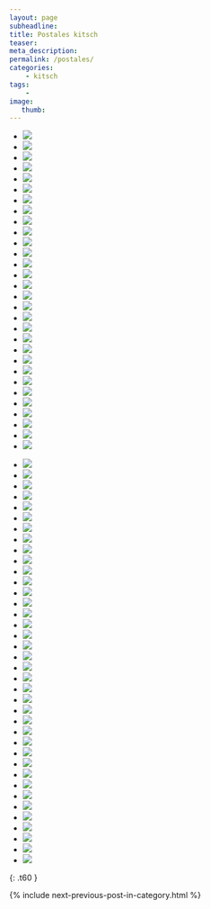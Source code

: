 ```yaml
---
layout: page
subheadline:
title: Postales kitsch
teaser:
meta_description:
permalink: /postales/
categories:
    - kitsch
tags:
    -
image:
   thumb:
---
```


<ul class="clearing-thumbs small-block-grid-6" data-clearing>
  <li><a href="{{ site.urlimg }}kitsch/postales-020.jpg"><img  data-caption="" class="th" src="{{ site.urlimg }}kitsch/thumbnails/postales-020_th.jpg"></a></li>
  <li><a href="{{ site.urlimg }}kitsch/postales-021.jpg"><img  data-caption="" class="th" src="{{ site.urlimg }}kitsch/thumbnails/postales-021_th.jpg"></a></li>
  <li><a href="{{ site.urlimg }}kitsch/postales-022.jpg"><img  data-caption="" class="th" src="{{ site.urlimg }}kitsch/thumbnails/postales-022_th.jpg"></a></li>
  <li><a href="{{ site.urlimg }}kitsch/postales-023.jpg"><img  data-caption="" class="th" src="{{ site.urlimg }}kitsch/thumbnails/postales-023_th.jpg"></a></li>
  <li><a href="{{ site.urlimg }}kitsch/postales-024.jpg"><img  data-caption="" class="th" src="{{ site.urlimg }}kitsch/thumbnails/postales-024_th.jpg"></a></li>
  <li><a href="{{ site.urlimg }}kitsch/postales-025.jpg"><img  data-caption="" class="th" src="{{ site.urlimg }}kitsch/thumbnails/postales-025_th.jpg"></a></li>
  <li><a href="{{ site.urlimg }}kitsch/postales-026.jpg"><img  data-caption="" class="th" src="{{ site.urlimg }}kitsch/thumbnails/postales-026_th.jpg"></a></li>
  <li><a href="{{ site.urlimg }}kitsch/postales-027.jpg"><img  data-caption="" class="th" src="{{ site.urlimg }}kitsch/thumbnails/postales-027_th.jpg"></a></li>
  <li><a href="{{ site.urlimg }}kitsch/postales-028.jpg"><img  data-caption="" class="th" src="{{ site.urlimg }}kitsch/thumbnails/postales-028_th.jpg"></a></li>
  <li><a href="{{ site.urlimg }}kitsch/postales-029.jpg"><img  data-caption="" class="th" src="{{ site.urlimg }}kitsch/thumbnails/postales-029_th.jpg"></a></li>
  <li><a href="{{ site.urlimg }}kitsch/postales-010.jpg"><img  data-caption="" class="th" src="{{ site.urlimg }}kitsch/thumbnails/postales-010_th.jpg"></a></li>
  <li><a href="{{ site.urlimg }}kitsch/postales-011.jpg"><img  data-caption="" class="th" src="{{ site.urlimg }}kitsch/thumbnails/postales-011_th.jpg"></a></li>
  <li><a href="{{ site.urlimg }}kitsch/postales-012.jpg"><img  data-caption="" class="th" src="{{ site.urlimg }}kitsch/thumbnails/postales-012_th.jpg"></a></li>
  <li><a href="{{ site.urlimg }}kitsch/postales-013.jpg"><img  data-caption="" class="th" src="{{ site.urlimg }}kitsch/thumbnails/postales-013_th.jpg"></a></li>
  <li><a href="{{ site.urlimg }}kitsch/postales-014.jpg"><img  data-caption="" class="th" src="{{ site.urlimg }}kitsch/thumbnails/postales-014_th.jpg"></a></li>
  <li><a href="{{ site.urlimg }}kitsch/postales-015.jpg"><img  data-caption="" class="th" src="{{ site.urlimg }}kitsch/thumbnails/postales-015_th.jpg"></a></li>
  <li><a href="{{ site.urlimg }}kitsch/postales-016.jpg"><img  data-caption="" class="th" src="{{ site.urlimg }}kitsch/thumbnails/postales-016_th.jpg"></a></li>
  <li><a href="{{ site.urlimg }}kitsch/postales-017.jpg"><img  data-caption="" class="th" src="{{ site.urlimg }}kitsch/thumbnails/postales-017_th.jpg"></a></li>
  <li><a href="{{ site.urlimg }}kitsch/postales-018.jpg"><img  data-caption="" class="th" src="{{ site.urlimg }}kitsch/thumbnails/postales-018_th.jpg"></a></li>
  <li><a href="{{ site.urlimg }}kitsch/postales-019.jpg"><img  data-caption="" class="th" src="{{ site.urlimg }}kitsch/thumbnails/postales-019_th.jpg"></a></li>
  <li><a href="{{ site.urlimg }}kitsch/postales-020.jpg"><img  data-caption="" class="th" src="{{ site.urlimg }}kitsch/thumbnails/postales-020_th.jpg"></a></li>
  <li><a href="{{ site.urlimg }}kitsch/postales-021.jpg"><img  data-caption="" class="th" src="{{ site.urlimg }}kitsch/thumbnails/postales-021_th.jpg"></a></li>
  <li><a href="{{ site.urlimg }}kitsch/postales-022.jpg"><img  data-caption="" class="th" src="{{ site.urlimg }}kitsch/thumbnails/postales-022_th.jpg"></a></li>
  <li><a href="{{ site.urlimg }}kitsch/postales-023.jpg"><img  data-caption="" class="th" src="{{ site.urlimg }}kitsch/thumbnails/postales-023_th.jpg"></a></li>
  <li><a href="{{ site.urlimg }}kitsch/postales-024.jpg"><img  data-caption="" class="th" src="{{ site.urlimg }}kitsch/thumbnails/postales-024_th.jpg"></a></li>
  <li><a href="{{ site.urlimg }}kitsch/postales-025.jpg"><img  data-caption="" class="th" src="{{ site.urlimg }}kitsch/thumbnails/postales-025_th.jpg"></a></li>
  <li><a href="{{ site.urlimg }}kitsch/postales-026.jpg"><img  data-caption="" class="th" src="{{ site.urlimg }}kitsch/thumbnails/postales-026_th.jpg"></a></li>
  <li><a href="{{ site.urlimg }}kitsch/postales-027.jpg"><img  data-caption="" class="th" src="{{ site.urlimg }}kitsch/thumbnails/postales-027_th.jpg"></a></li>
  <li><a href="{{ site.urlimg }}kitsch/postales-028.jpg"><img  data-caption="" class="th" src="{{ site.urlimg }}kitsch/thumbnails/postales-028_th.jpg"></a></li>
  <li><a href="{{ site.urlimg }}kitsch/postales-029.jpg"><img  data-caption="" class="th" src="{{ site.urlimg }}kitsch/thumbnails/postales-029_th.jpg"></a></li>
</ul>
<ul class="clearing-thumbs small-block-grid-6" data-clearing>
  <li><a href="{{ site.urlimg }}kitsch/postales-030.jpg"><img  data-caption="" class="th" src="{{ site.urlimg }}kitsch/thumbnails/postales-030_th.jpg"></a></li>
  <li><a href="{{ site.urlimg }}kitsch/postales-031.jpg"><img  data-caption="" class="th" src="{{ site.urlimg }}kitsch/thumbnails/postales-031_th.jpg"></a></li>
  <li><a href="{{ site.urlimg }}kitsch/postales-032.jpg"><img  data-caption="" class="th" src="{{ site.urlimg }}kitsch/thumbnails/postales-032_th.jpg"></a></li>
  <li><a href="{{ site.urlimg }}kitsch/postales-033.jpg"><img  data-caption="" class="th" src="{{ site.urlimg }}kitsch/thumbnails/postales-033_th.jpg"></a></li>
  <li><a href="{{ site.urlimg }}kitsch/postales-034.jpg"><img  data-caption="" class="th" src="{{ site.urlimg }}kitsch/thumbnails/postales-034_th.jpg"></a></li>
  <li><a href="{{ site.urlimg }}kitsch/postales-035.jpg"><img  data-caption="" class="th" src="{{ site.urlimg }}kitsch/thumbnails/postales-035_th.jpg"></a></li>
  <li><a href="{{ site.urlimg }}kitsch/postales-036.jpg"><img  data-caption="" class="th" src="{{ site.urlimg }}kitsch/thumbnails/postales-036_th.jpg"></a></li>
  <li><a href="{{ site.urlimg }}kitsch/postales-037.jpg"><img  data-caption="" class="th" src="{{ site.urlimg }}kitsch/thumbnails/postales-037_th.jpg"></a></li>
  <li><a href="{{ site.urlimg }}kitsch/postales-038.jpg"><img  data-caption="" class="th" src="{{ site.urlimg }}kitsch/thumbnails/postales-038_th.jpg"></a></li>
  <li><a href="{{ site.urlimg }}kitsch/postales-039.jpg"><img  data-caption="" class="th" src="{{ site.urlimg }}kitsch/thumbnails/postales-039_th.jpg"></a></li>
  <li><a href="{{ site.urlimg }}kitsch/postales-040.jpg"><img  data-caption="" class="th" src="{{ site.urlimg }}kitsch/thumbnails/postales-040_th.jpg"></a></li>
  <li><a href="{{ site.urlimg }}kitsch/postales-041.jpg"><img  data-caption="" class="th" src="{{ site.urlimg }}kitsch/thumbnails/postales-041_th.jpg"></a></li>
  <li><a href="{{ site.urlimg }}kitsch/postales-042.jpg"><img  data-caption="" class="th" src="{{ site.urlimg }}kitsch/thumbnails/postales-042_th.jpg"></a></li>
  <li><a href="{{ site.urlimg }}kitsch/postales-043.jpg"><img  data-caption="" class="th" src="{{ site.urlimg }}kitsch/thumbnails/postales-043_th.jpg"></a></li>
  <li><a href="{{ site.urlimg }}kitsch/postales-044.jpg"><img  data-caption="" class="th" src="{{ site.urlimg }}kitsch/thumbnails/postales-044_th.jpg"></a></li>
  <li><a href="{{ site.urlimg }}kitsch/postales-045.jpg"><img  data-caption="" class="th" src="{{ site.urlimg }}kitsch/thumbnails/postales-045_th.jpg"></a></li>
  <li><a href="{{ site.urlimg }}kitsch/postales-046.jpg"><img  data-caption="" class="th" src="{{ site.urlimg }}kitsch/thumbnails/postales-046_th.jpg"></a></li>
  <li><a href="{{ site.urlimg }}kitsch/postales-047.jpg"><img  data-caption="" class="th" src="{{ site.urlimg }}kitsch/thumbnails/postales-047_th.jpg"></a></li>
  <li><a href="{{ site.urlimg }}kitsch/postales-048.jpg"><img  data-caption="" class="th" src="{{ site.urlimg }}kitsch/thumbnails/postales-048_th.jpg"></a></li>
  <li><a href="{{ site.urlimg }}kitsch/postales-049.jpg"><img  data-caption="" class="th" src="{{ site.urlimg }}kitsch/thumbnails/postales-049_th.jpg"></a></li>
  <li><a href="{{ site.urlimg }}kitsch/postales-050.jpg"><img  data-caption="" class="th" src="{{ site.urlimg }}kitsch/thumbnails/postales-050_th.jpg"></a></li>
  <li><a href="{{ site.urlimg }}kitsch/postales-051.jpg"><img  data-caption="" class="th" src="{{ site.urlimg }}kitsch/thumbnails/postales-051_th.jpg"></a></li>
  <li><a href="{{ site.urlimg }}kitsch/postales-052.jpg"><img  data-caption="" class="th" src="{{ site.urlimg }}kitsch/thumbnails/postales-052_th.jpg"></a></li>
  <li><a href="{{ site.urlimg }}kitsch/postales-053.jpg"><img  data-caption="" class="th" src="{{ site.urlimg }}kitsch/thumbnails/postales-053_th.jpg"></a></li>
  <li><a href="{{ site.urlimg }}kitsch/postales-054.jpg"><img  data-caption="" class="th" src="{{ site.urlimg }}kitsch/thumbnails/postales-054_th.jpg"></a></li>
  <li><a href="{{ site.urlimg }}kitsch/postales-055.jpg"><img  data-caption="" class="th" src="{{ site.urlimg }}kitsch/thumbnails/postales-055_th.jpg"></a></li>
  <li><a href="{{ site.urlimg }}kitsch/postales-056.jpg"><img  data-caption="" class="th" src="{{ site.urlimg }}kitsch/thumbnails/postales-056_th.jpg"></a></li>
  <li><a href="{{ site.urlimg }}kitsch/postales-057.jpg"><img  data-caption="" class="th" src="{{ site.urlimg }}kitsch/thumbnails/postales-057_th.jpg"></a></li>
  <li><a href="{{ site.urlimg }}kitsch/postales-058.jpg"><img  data-caption="" class="th" src="{{ site.urlimg }}kitsch/thumbnails/postales-058_th.jpg"></a></li>
  <li><a href="{{ site.urlimg }}kitsch/postales-059.jpg"><img  data-caption="" class="th" src="{{ site.urlimg }}kitsch/thumbnails/postales-059_th.jpg"></a></li>
  <li><a href="{{ site.urlimg }}kitsch/postales-060.jpg"><img  data-caption="" class="th" src="{{ site.urlimg }}kitsch/thumbnails/postales-060_th.jpg"></a></li>
  <li><a href="{{ site.urlimg }}kitsch/postales-061.jpg"><img  data-caption="" class="th" src="{{ site.urlimg }}kitsch/thumbnails/postales-061_th.jpg"></a></li>
  <li><a href="{{ site.urlimg }}kitsch/postales-062.jpg"><img  data-caption="" class="th" src="{{ site.urlimg }}kitsch/thumbnails/postales-062_th.jpg"></a></li>
  <li><a href="{{ site.urlimg }}kitsch/postales-063.jpg"><img  data-caption="" class="th" src="{{ site.urlimg }}kitsch/thumbnails/postales-063_th.jpg"></a></li>
  <li><a href="{{ site.urlimg }}kitsch/postales-064.jpg"><img  data-caption="" class="th" src="{{ site.urlimg }}kitsch/thumbnails/postales-064_th.jpg"></a></li>
  <li><a href="{{ site.urlimg }}kitsch/postales-065.jpg"><img  data-caption="" class="th" src="{{ site.urlimg }}kitsch/thumbnails/postales-065_th.jpg"></a></li>
  <li><a href="{{ site.urlimg }}kitsch/postales-066.jpg"><img  data-caption="" class="th" src="{{ site.urlimg }}kitsch/thumbnails/postales-066_th.jpg"></a></li>
  <li><a href="{{ site.urlimg }}kitsch/postales-067.jpg"><img  data-caption="" class="th" src="{{ site.urlimg }}kitsch/thumbnails/postales-067_th.jpg"></a></li>
</ul>

{: .t60 }

{% include next-previous-post-in-category.html %}
